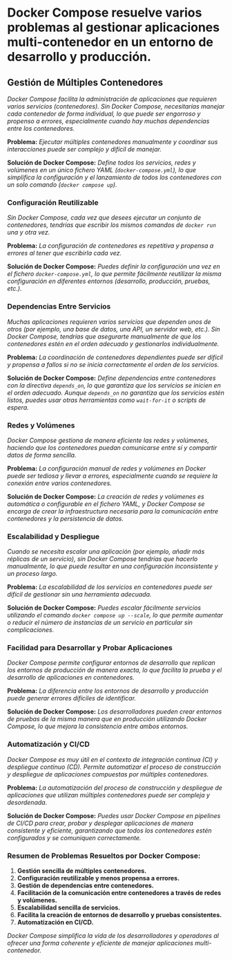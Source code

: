 <!-- Autor: Daniel Benjamin Perez Morales -->
<!-- GitHub: https://github.com/DanielBenjaminPerezMoralesDev13 -->
<!-- Correo electrónico: danielperezdev@proton.me -->

# **Docker Compose resuelve varios problemas al gestionar aplicaciones multi-contenedor en un entorno de desarrollo y producción.**

## **Gestión de Múltiples Contenedores**

*Docker Compose facilita la administración de aplicaciones que requieren varios servicios (contenedores). Sin Docker Compose, necesitarías manejar cada contenedor de forma individual, lo que puede ser engorroso y propenso a errores, especialmente cuando hay muchas dependencias entre los contenedores.*

**Problema:** *Ejecutar múltiples contenedores manualmente y coordinar sus interacciones puede ser complejo y difícil de manejar.*

**Solución de Docker Compose:** *Define todos los servicios, redes y volúmenes en un único fichero YAML (`docker-compose.yml`), lo que simplifica la configuración y el lanzamiento de todos los contenedores con un solo comando (`docker compose up`).*

### **Configuración Reutilizable**

*Sin Docker Compose, cada vez que desees ejecutar un conjunto de contenedores, tendrías que escribir los mismos comandos de `docker run` una y otra vez.*

**Problema:** *La configuración de contenedores es repetitiva y propensa a errores al tener que escribirla cada vez.*

**Solución de Docker Compose:** *Puedes definir la configuración una vez en el fichero `docker-compose.yml`, lo que permite fácilmente reutilizar la misma configuración en diferentes entornos (desarrollo, producción, pruebas, etc.).*

### **Dependencias Entre Servicios**

*Muchas aplicaciones requieren varios servicios que dependen unos de otros (por ejemplo, una base de datos, una API, un servidor web, etc.). Sin Docker Compose, tendrías que asegurarte manualmente de que los contenedores estén en el orden adecuado y gestionarlos individualmente.*

**Problema:** *La coordinación de contenedores dependientes puede ser difícil y propensa a fallos si no se inicia correctamente el orden de los servicios.*

**Solución de Docker Compose:** *Define dependencias entre contenedores con la directiva `depends_on`, lo que garantiza que los servicios se inicien en el orden adecuado. Aunque `depends_on` no garantiza que los servicios estén listos, puedes usar otras herramientas como `wait-for-it` o scripts de espera.*

### **Redes y Volúmenes**

*Docker Compose gestiona de manera eficiente las redes y volúmenes, haciendo que los contenedores puedan comunicarse entre sí y compartir datos de forma sencilla.*

**Problema:** *La configuración manual de redes y volúmenes en Docker puede ser tediosa y llevar a errores, especialmente cuando se requiere la conexión entre varios contenedores.*

**Solución de Docker Compose:** *La creación de redes y volúmenes es automática o configurable en el fichero YAML, y Docker Compose se encarga de crear la infraestructura necesaria para la comunicación entre contenedores y la persistencia de datos.*

### **Escalabilidad y Despliegue**

*Cuando se necesita escalar una aplicación (por ejemplo, añadir más réplicas de un servicio), sin Docker Compose tendrías que hacerlo manualmente, lo que puede resultar en una configuración inconsistente y un proceso largo.*

**Problema:** *La escalabilidad de los servicios en contenedores puede ser difícil de gestionar sin una herramienta adecuada.*

**Solución de Docker Compose:** *Puedes escalar fácilmente servicios utilizando el comando `docker compose up --scale`, lo que permite aumentar o reducir el número de instancias de un servicio en particular sin complicaciones.*

### **Facilidad para Desarrollar y Probar Aplicaciones**

*Docker Compose permite configurar entornos de desarrollo que replican los entornos de producción de manera exacta, lo que facilita la prueba y el desarrollo de aplicaciones en contenedores.*

**Problema:** *La diferencia entre los entornos de desarrollo y producción puede generar errores difíciles de identificar.*

**Solución de Docker Compose:** *Los desarrolladores pueden crear entornos de pruebas de la misma manera que en producción utilizando Docker Compose, lo que mejora la consistencia entre ambos entornos.*

### **Automatización y CI/CD**

*Docker Compose es muy útil en el contexto de integración continua (CI) y despliegue continuo (CD). Permite automatizar el proceso de construcción y despliegue de aplicaciones compuestas por múltiples contenedores.*

**Problema:** *La automatización del proceso de construcción y despliegue de aplicaciones que utilizan múltiples contenedores puede ser compleja y desordenada.*

**Solución de Docker Compose:** *Puedes usar Docker Compose en pipelines de CI/CD para crear, probar y desplegar aplicaciones de manera consistente y eficiente, garantizando que todos los contenedores estén configurados y se comuniquen correctamente.*

### **Resumen de Problemas Resueltos por Docker Compose:**

1. **Gestión sencilla de múltiples contenedores.**
2. **Configuración reutilizable y menos propensa a errores.**
3. **Gestión de dependencias entre contenedores.**
4. **Facilitación de la comunicación entre contenedores a través de redes y volúmenes.**
5. **Escalabilidad sencilla de servicios.**
6. **Facilita la creación de entornos de desarrollo y pruebas consistentes.**
7. **Automatización en CI/CD.**

*Docker Compose simplifica la vida de los desarrolladores y operadores al ofrecer una forma coherente y eficiente de manejar aplicaciones multi-contenedor.*
